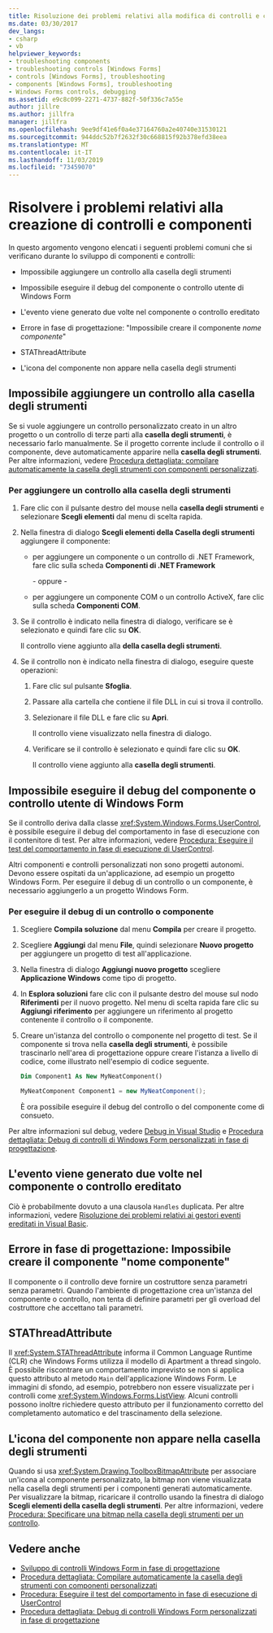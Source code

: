 ```yaml
---
title: Risoluzione dei problemi relativi alla modifica di controlli e componenti
ms.date: 03/30/2017
dev_langs:
- csharp
- vb
helpviewer_keywords:
- troubleshooting components
- troubleshooting controls [Windows Forms]
- controls [Windows Forms], troubleshooting
- components [Windows Forms], troubleshooting
- Windows Forms controls, debugging
ms.assetid: e9c8c099-2271-4737-882f-50f336c7a55e
author: jillre
ms.author: jillfra
manager: jillfra
ms.openlocfilehash: 9ee9df41e6f0a4e37164760a2e40740e31530121
ms.sourcegitcommit: 944ddc52b7f2632f30c668815f92b378efd38eea
ms.translationtype: MT
ms.contentlocale: it-IT
ms.lasthandoff: 11/03/2019
ms.locfileid: "73459070"
---
```

# <a name="troubleshoot-control-and-component-authoring"></a>Risolvere i problemi relativi alla creazione di controlli e componenti

In questo argomento vengono elencati i seguenti problemi comuni che si verificano durante lo sviluppo di componenti e controlli:

- Impossibile aggiungere un controllo alla casella degli strumenti

- Impossibile eseguire il debug del componente o controllo utente di Windows Form

- L'evento viene generato due volte nel componente o controllo ereditato

- Errore in fase di progettazione: "Impossibile creare il componente *nome componente*"

- STAThreadAttribute

- L'icona del componente non appare nella casella degli strumenti

## <a name="cannot-add-control-to-toolbox"></a>Impossibile aggiungere un controllo alla casella degli strumenti

Se si vuole aggiungere un controllo personalizzato creato in un altro progetto o un controllo di terze parti alla **casella degli strumenti**, è necessario farlo manualmente. Se il progetto corrente include il controllo o il componente, deve automaticamente apparire nella **casella degli strumenti**. Per altre informazioni, vedere [Procedura dettagliata: compilare automaticamente la casella degli strumenti con componenti personalizzati](walkthrough-automatically-populating-the-toolbox-with-custom-components.md).

### <a name="to-add-a-control-to-the-toolbox"></a>Per aggiungere un controllo alla casella degli strumenti

1. Fare clic con il pulsante destro del mouse nella **casella degli strumenti** e selezionare **Scegli elementi** dal menu di scelta rapida.

2. Nella finestra di dialogo **Scegli elementi della Casella degli strumenti** aggiungere il componente:

    - per aggiungere un componente o un controllo di .NET Framework, fare clic sulla scheda **Componenti di .NET Framework**

         \- oppure -

    - per aggiungere un componente COM o un controllo ActiveX, fare clic sulla scheda **Componenti COM**.

3. Se il controllo è indicato nella finestra di dialogo, verificare se è selezionato e quindi fare clic su **OK**.

     Il controllo viene aggiunto alla **della casella degli strumenti**.

4. Se il controllo non è indicato nella finestra di dialogo, eseguire queste operazioni:

    1. Fare clic sul pulsante **Sfoglia**.

    2. Passare alla cartella che contiene il file DLL in cui si trova il controllo.

    3. Selezionare il file DLL e fare clic su **Apri**.

         Il controllo viene visualizzato nella finestra di dialogo.

    4. Verificare se il controllo è selezionato e quindi fare clic su **OK**.

         Il controllo viene aggiunto alla **casella degli strumenti**.

## <a name="cannot-debug-the-windows-forms-user-control-or-component"></a>Impossibile eseguire il debug del componente o controllo utente di Windows Form

Se il controllo deriva dalla classe <xref:System.Windows.Forms.UserControl>, è possibile eseguire il debug del comportamento in fase di esecuzione con il contenitore di test. Per altre informazioni, vedere [Procedura: Eseguire il test del comportamento in fase di esecuzione di UserControl](how-to-test-the-run-time-behavior-of-a-usercontrol.md).

Altri componenti e controlli personalizzati non sono progetti autonomi. Devono essere ospitati da un'applicazione, ad esempio un progetto Windows Form. Per eseguire il debug di un controllo o un componente, è necessario aggiungerlo a un progetto Windows Form.

### <a name="to-debug-a-control-or-component"></a>Per eseguire il debug di un controllo o componente

1. Scegliere **Compila soluzione** dal menu **Compila** per creare il progetto.

2. Scegliere **Aggiungi** dal menu **File**, quindi selezionare **Nuovo progetto** per aggiungere un progetto di test all'applicazione.

3. Nella finestra di dialogo **Aggiungi nuovo progetto** scegliere **Applicazione Windows** come tipo di progetto.

4. In **Esplora soluzioni** fare clic con il pulsante destro del mouse sul nodo **Riferimenti** per il nuovo progetto. Nel menu di scelta rapida fare clic su **Aggiungi riferimento** per aggiungere un riferimento al progetto contenente il controllo o il componente.

5. Creare un'istanza del controllo o componente nel progetto di test. Se il componente si trova nella **casella degli strumenti**, è possibile trascinarlo nell'area di progettazione oppure creare l'istanza a livello di codice, come illustrato nell'esempio di codice seguente.

    ```vb
    Dim Component1 As New MyNeatComponent()
    ```

    ```csharp
    MyNeatComponent Component1 = new MyNeatComponent();
    ```

   È ora possibile eseguire il debug del controllo o del componente come di consueto.

Per altre informazioni sul debug, vedere [Debug in Visual Studio](/visualstudio/debugger/debugger-feature-tour) e [Procedura dettagliata: Debug di controlli di Windows Form personalizzati in fase di progettazione](walkthrough-debugging-custom-windows-forms-controls-at-design-time.md).

## <a name="event-is-raised-twice-in-inherited-control-or-component"></a>L'evento viene generato due volte nel componente o controllo ereditato

Ciò è probabilmente dovuto a una clausola `Handles` duplicata. Per altre informazioni, vedere [Risoluzione dei problemi relativi ai gestori eventi ereditati in Visual Basic](~/docs/visual-basic/programming-guide/language-features/events/troubleshooting-inherited-event-handlers.md).

## <a name="design-time-error-failed-to-create-component-component-name"></a>Errore in fase di progettazione: Impossibile creare il componente "nome componente"

Il componente o il controllo deve fornire un costruttore senza parametri senza parametri. Quando l'ambiente di progettazione crea un'istanza del componente o controllo, non tenta di definire parametri per gli overload del costruttore che accettano tali parametri.

## <a name="stathreadattribute"></a>STAThreadAttribute

Il <xref:System.STAThreadAttribute> informa il Common Language Runtime (CLR) che Windows Forms utilizza il modello di Apartment a thread singolo. È possibile riscontrare un comportamento imprevisto se non si applica questo attributo al metodo `Main` dell'applicazione Windows Form. Le immagini di sfondo, ad esempio, potrebbero non essere visualizzate per i controlli come <xref:System.Windows.Forms.ListView>. Alcuni controlli possono inoltre richiedere questo attributo per il funzionamento corretto del completamento automatico e del trascinamento della selezione.

## <a name="component-icon-does-not-appear-in-toolbox"></a>L'icona del componente non appare nella casella degli strumenti

Quando si usa <xref:System.Drawing.ToolboxBitmapAttribute> per associare un'icona al componente personalizzato, la bitmap non viene visualizzata nella casella degli strumenti per i componenti generati automaticamente. Per visualizzare la bitmap, ricaricare il controllo usando la finestra di dialogo **Scegli elementi della casella degli strumenti**. Per altre informazioni, vedere [Procedura: Specificare una bitmap nella casella degli strumenti per un controllo](how-to-provide-a-toolbox-bitmap-for-a-control.md).

## <a name="see-also"></a>Vedere anche

- [Sviluppo di controlli Windows Form in fase di progettazione](developing-windows-forms-controls-at-design-time.md)
- [Procedura dettagliata: Compilare automaticamente la casella degli strumenti con componenti personalizzati](walkthrough-automatically-populating-the-toolbox-with-custom-components.md)
- [Procedura: Eseguire il test del comportamento in fase di esecuzione di UserControl](how-to-test-the-run-time-behavior-of-a-usercontrol.md)
- [Procedura dettagliata: Debug di controlli Windows Form personalizzati in fase di progettazione](walkthrough-debugging-custom-windows-forms-controls-at-design-time.md)
